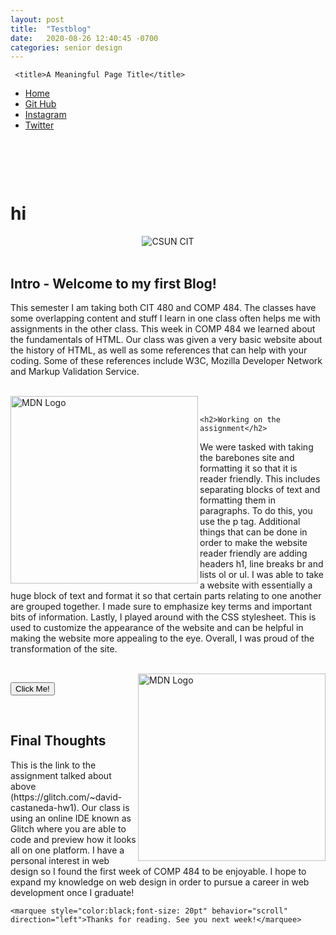 ```yaml
---
layout: post
title:  "Testblog"
date:   2020-08-26 12:40:45 -0700
categories: senior design
---
```


<html>
    
    

<style>


{% include custom.css %}
</style>
   
     <title>A Meaningful Page Title</title>
     
     
   <ul class="navbar">
 
  <li class="navbar"><a class="home" href="http://dec98524.github.io/">Home</a></li>
  <li class="navbar"><a href="https://github.com/dec98524/dec98524.github.io">Git Hub</a></li>
  <li class="navbar"><a href="https://www.instagram.com/im.davidcastaneda/">Instagram</a></li>
  <li class="navbar"><a href="https://twitter.com/refilldranks">Twitter</a></li>

</ul>
<br>
<body>
    
<script>
{% include alert.js %}
</script>
<marquee style="color:black;font-size: 20pt" behavior="scroll" direction="left"><i>Welcome to my blog site!</i></marquee>
<h1>hi</h1>
    <center>
<img src="https://www.csun.edu/ua/2017logos/Seal-CSUN-Horizontal-186.png" alt="CSUN CIT" align="middle">
</center>

<br>
<h2>Intro - Welcome to my first Blog!</h2>
<p>This semester I am taking both CIT 480 and COMP 484. The classes have some overlapping content and stuff I learn in one class often helps me with assignments in the other class. This week in COMP 484 we learned about the fundamentals of HTML. Our class was given a very basic website about the history of HTML, as well as some references that can help with your coding. Some of these references include W3C, Mozilla Developer Network and Markup Validation Service.</p>
<br>
   

<a href="https://developer.mozilla.org/en-US/">
    <img src="https://www.mozillaphilippines.org/wp-content/uploads/2016/04/mdn-logo-dino-head.png" alt="MDN Logo" align="left" width="300" height="300">
</a>
    <br>
    
    <h2>Working on the assignment</h2>
<p>We were tasked with taking the barebones site and formatting it so that it is reader friendly. This includes separating blocks of text and formatting them in paragraphs. To do this, you use the p tag. Additional things that can be done in order to make the website reader friendly are adding headers h1, line breaks br and lists ol or ul. I was able to take a website with essentially a huge block of text and format it so that certain parts relating to one another are grouped together. I made sure to emphasize key terms and important bits of information. Lastly, I played around with the CSS stylesheet. This is used to customize the appearance of the website and can be helpful in making the website more appealing to the eye. Overall, I was proud of the transformation of the site.</p>
<br>
    
<a href="https://glitch.com/">    
     <img src="https://miro.medium.com/max/512/1*vZWl35P2WKk_GWnVQlI2iA.png" alt="MDN Logo" align="right" width="300" height="300">
</a>

<button>Click Me!</button>
<p id="hiddenMessage" style="display: none"> You are going on a cruise!!</p>
    <br>
    <h2>Final Thoughts</h2>
<p>This is the link to the assignment talked about above (https://glitch.com/~david-castaneda-hw1). Our class is using an online IDE known as Glitch where you are able to code and preview how it looks all on one platform. I have a personal interest in web design so I found the first week of COMP 484 to be enjoyable. I hope to expand my knowledge on web design in order to pursue a career in web development once I graduate!

</p>
  
    <marquee style="color:black;font-size: 20pt" behavior="scroll" direction="left">Thanks for reading. See you next week!</marquee>


</body>
</html>


